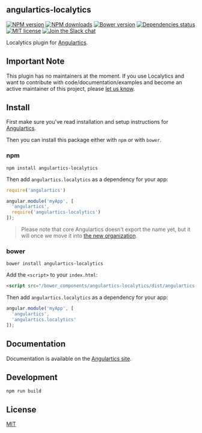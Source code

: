## angulartics-localytics

[![NPM version][npm-image]][npm-url] [![NPM downloads][npm-downloads-image]][npm-downloads-url] [![Bower version][bower-image]][bower-url] [![Dependencies status][dep-status-image]][dep-status-url] [![MIT license][license-image]][license-url] [![Join the Slack chat][slack-image]][slack-url]

Localytics plugin for [Angulartics](http://github.com/luisfarzati/angulartics).

## Important Note
This plugin has no maintainers at the moment. If you use Localytics and want to contribute with code/documentation/examples and become an active maintainer of this project, please [let us know](https://github.com/angulartics/angulartics-localytics/issues/new?title=I+want+to+join+as+maintainer).

## Install

First make sure you've read installation and setup instructions for [Angulartics](https://github.com/luisfarzati/angulartics#install).

Then you can install this package either with `npm` or with `bower`.

### npm

```shell
npm install angulartics-localytics
```

Then add `angulartics.localytics` as a dependency for your app:

```javascript
require('angulartics')

angular.module('myApp', [
  'angulartics',
  require('angulartics-localytics')
]);
```

> Please note that core Angulartics doesn't export the name yet, but it will once we move it into [the new organization](http://github.com/angulartics).

### bower

```shell
bower install angulartics-localytics
```

Add the `<script>` to your `index.html`:

```html
<script src="/bower_components/angulartics-localytics/dist/angulartics-localytics.min.js"></script>
```

Then add `angulartics.localytics` as a dependency for your app:

```javascript
angular.module('myApp', [
  'angulartics',
  'angulartics.localytics'
]);
```

## Documentation

Documentation is available on the [Angulartics site](http://luisfarzati.github.io/angulartics).

## Development

```shell
npm run build
```

## License

[MIT](LICENSE)

[npm-image]: https://img.shields.io/npm/v/angulartics-localytics.svg
[npm-url]: https://npmjs.org/package/angulartics-localytics
[npm-downloads-image]: https://img.shields.io/npm/dm/angulartics-localytics.svg
[npm-downloads-url]: https://npmjs.org/package/angulartics-localytics
[bower-image]: https://img.shields.io/bower/v/angulartics-localytics.svg
[bower-url]: http://bower.io/search/?q=angulartics-localytics
[dep-status-image]: https://img.shields.io/david/angulartics/angulartics-localytics.svg
[dep-status-url]: https://david-dm.org/angulartics/angulartics-localytics
[license-image]: http://img.shields.io/badge/license-MIT-blue.svg
[license-url]: LICENSE
[slack-image]: https://angulartics.herokuapp.com/badge.svg
[slack-url]: https://angulartics.herokuapp.com

